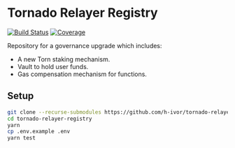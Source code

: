 # Tornado Relayer Registry

[![Build Status](https://img.shields.io/github/workflow/status/h-ivor/tornado-relayer-registry/build)](https://github.com/h-ivor/tornado-relayer-registry/actions) [![Coverage](https://coveralls.io/repos/github/h-ivor/tornado-relayer-registry/badge.svg?branch=new)](https://coveralls.io/github/h-ivor/tornado-relayer-registry)

Repository for a governance upgrade which includes:

- A new Torn staking mechanism.
- Vault to hold user funds.
- Gas compensation mechanism for functions.

## Setup

```bash
git clone --recurse-submodules https://github.com/h-ivor/tornado-relayer-registry.git
cd tornado-relayer-registry
yarn
cp .env.example .env
yarn test
```
